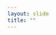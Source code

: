 ```yaml
---
layout: slide
title: ""
---
```


<section data-background-image="assets/images/Slide29.png" data-background-size="70%" data-background-position="center"></section>
